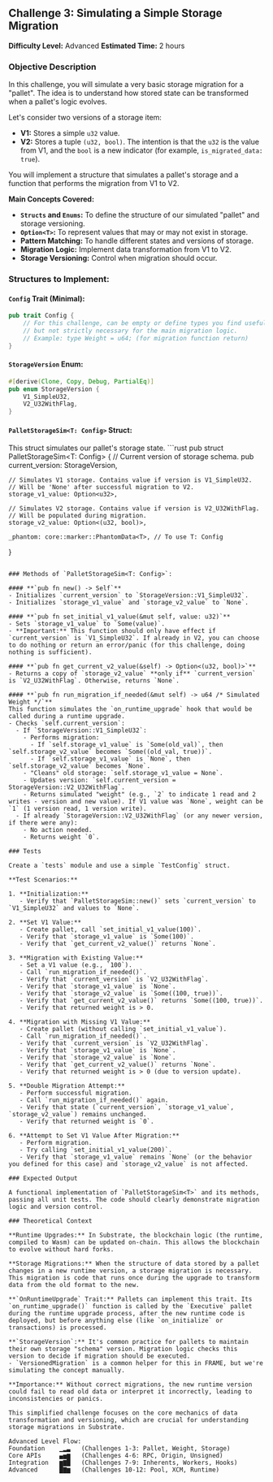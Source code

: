 ## Challenge 3: Simulating a Simple Storage Migration

**Difficulty Level:** Advanced
**Estimated Time:** 2 hours

### Objective Description

In this challenge, you will simulate a very basic storage migration for a "pallet". The idea is to understand how stored state can be transformed when a pallet's logic evolves.

Let's consider two versions of a storage item:
- **V1:** Stores a simple `u32` value.
- **V2:** Stores a tuple `(u32, bool)`. The intention is that the `u32` is the value from V1, and the `bool` is a new indicator (for example, `is_migrated_data: true`).

You will implement a structure that simulates a pallet's storage and a function that performs the migration from V1 to V2.

**Main Concepts Covered:**
- **`Structs` and `Enums`:** To define the structure of our simulated "pallet" and storage versioning.
- **`Option<T>`:** To represent values that may or may not exist in storage.
- **Pattern Matching:** To handle different states and versions of storage.
- **Migration Logic:** Implement data transformation from V1 to V2.
- **Storage Versioning:** Control when migration should occur.

### Structures to Implement:

#### **`Config` Trait (Minimal):**
```rust
pub trait Config {
    // For this challenge, can be empty or define types you find useful,
    // but not strictly necessary for the main migration logic.
    // Example: type Weight = u64; (for migration function return)
}
```

#### **`StorageVersion` Enum:**
```rust
#[derive(Clone, Copy, Debug, PartialEq)]
pub enum StorageVersion {
    V1_SimpleU32,
    V2_U32WithFlag,
}
```

#### **`PalletStorageSim<T: Config>` Struct:**
This struct simulates our pallet's storage state.
    ```rust
pub struct PalletStorageSim<T: Config> {
    // Current version of storage schema.
    pub current_version: StorageVersion,

    // Simulates V1 storage. Contains value if version is V1_SimpleU32.
    // Will be 'None' after successful migration to V2.
    storage_v1_value: Option<u32>,

    // Simulates V2 storage. Contains value if version is V2_U32WithFlag.
    // Will be populated during migration.
    storage_v2_value: Option<(u32, bool)>,

    _phantom: core::marker::PhantomData<T>, // To use T: Config
}
```

### Methods of `PalletStorageSim<T: Config>`:

#### **`pub fn new() -> Self`**
- Initializes `current_version` to `StorageVersion::V1_SimpleU32`.
- Initializes `storage_v1_value` and `storage_v2_value` to `None`.

#### **`pub fn set_initial_v1_value(&mut self, value: u32)`**
- Sets `storage_v1_value` to `Some(value)`.
- **Important:** This function should only have effect if `current_version` is `V1_SimpleU32`. If already in V2, you can choose to do nothing or return an error/panic (for this challenge, doing nothing is sufficient).

#### **`pub fn get_current_v2_value(&self) -> Option<(u32, bool)>`**
- Returns a copy of `storage_v2_value` **only if** `current_version` is `V2_U32WithFlag`. Otherwise, returns `None`.

#### **`pub fn run_migration_if_needed(&mut self) -> u64 /* Simulated Weight */`**
This function simulates the `on_runtime_upgrade` hook that would be called during a runtime upgrade.
- Checks `self.current_version`:
  - If `StorageVersion::V1_SimpleU32`:
    - Performs migration:
      - If `self.storage_v1_value` is `Some(old_val)`, then `self.storage_v2_value` becomes `Some((old_val, true))`.
      - If `self.storage_v1_value` is `None`, then `self.storage_v2_value` becomes `None`.
    - "Cleans" old storage: `self.storage_v1_value = None`.
    - Updates version: `self.current_version = StorageVersion::V2_U32WithFlag`.
    - Returns simulated "weight" (e.g., `2` to indicate 1 read and 2 writes - version and new value). If V1 value was `None`, weight can be `1` (1 version read, 1 version write).
  - If already `StorageVersion::V2_U32WithFlag` (or any newer version, if there were any):
    - No action needed.
    - Returns weight `0`.

### Tests

Create a `tests` module and use a simple `TestConfig` struct.

**Test Scenarios:**

1. **Initialization:**
   - Verify that `PalletStorageSim::new()` sets `current_version` to `V1_SimpleU32` and values to `None`.

2. **Set V1 Value:**
   - Create pallet, call `set_initial_v1_value(100)`.
   - Verify that `storage_v1_value` is `Some(100)`.
   - Verify that `get_current_v2_value()` returns `None`.

3. **Migration with Existing Value:**
   - Set a V1 value (e.g., `100`).
   - Call `run_migration_if_needed()`.
   - Verify that `current_version` is `V2_U32WithFlag`.
   - Verify that `storage_v1_value` is `None`.
   - Verify that `storage_v2_value` is `Some((100, true))`.
   - Verify that `get_current_v2_value()` returns `Some((100, true))`.
   - Verify that returned weight is > 0.

4. **Migration with Missing V1 Value:**
   - Create pallet (without calling `set_initial_v1_value`).
   - Call `run_migration_if_needed()`.
   - Verify that `current_version` is `V2_U32WithFlag`.
   - Verify that `storage_v1_value` is `None`.
   - Verify that `storage_v2_value` is `None`.
   - Verify that `get_current_v2_value()` returns `None`.
   - Verify that returned weight is > 0 (due to version update).

5. **Double Migration Attempt:**
   - Perform successful migration.
   - Call `run_migration_if_needed()` again.
   - Verify that state (`current_version`, `storage_v1_value`, `storage_v2_value`) remains unchanged.
   - Verify that returned weight is `0`.

6. **Attempt to Set V1 Value After Migration:**
   - Perform migration.
   - Try calling `set_initial_v1_value(200)`.
   - Verify that `storage_v1_value` remains `None` (or the behavior you defined for this case) and `storage_v2_value` is not affected.

### Expected Output

A functional implementation of `PalletStorageSim<T>` and its methods, passing all unit tests. The code should clearly demonstrate migration logic and version control.

### Theoretical Context

**Runtime Upgrades:** In Substrate, the blockchain logic (the runtime, compiled to Wasm) can be updated on-chain. This allows the blockchain to evolve without hard forks.

**Storage Migrations:** When the structure of data stored by a pallet changes in a new runtime version, a storage migration is necessary. This migration is code that runs once during the upgrade to transform data from the old format to the new.

**`OnRuntimeUpgrade` Trait:** Pallets can implement this trait. Its `on_runtime_upgrade()` function is called by the `Executive` pallet during the runtime upgrade process, after the new runtime code is deployed, but before anything else (like `on_initialize` or transactions) is processed.

**`StorageVersion`:** It's common practice for pallets to maintain their own storage "schema" version. Migration logic checks this version to decide if migration should be executed.
- `VersionedMigration` is a common helper for this in FRAME, but we're simulating the concept manually.

**Importance:** Without correct migrations, the new runtime version could fail to read old data or interpret it incorrectly, leading to inconsistencies or panics.

This simplified challenge focuses on the core mechanics of data transformation and versioning, which are crucial for understanding storage migrations in Substrate.

Advanced Level Flow:
Foundation    ▁▂▃   (Challenges 1-3: Pallet, Weight, Storage)
Core APIs     ▄▅▆   (Challenges 4-6: RPC, Origin, Unsigned)
Integration   ▆▇█   (Challenges 7-9: Inherents, Workers, Hooks) 
Advanced      █▇▆   (Challenges 10-12: Pool, XCM, Runtime)
